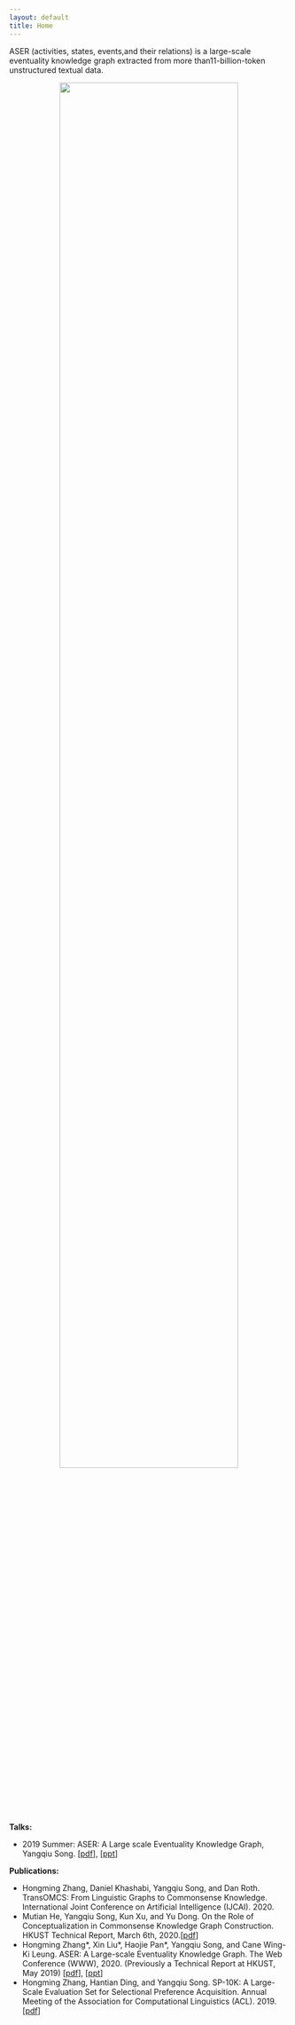 ```yaml
---
layout: default
title: Home
---
```


ASER (activities, states, events,and their relations) is a large-scale eventuality knowledge graph extracted from more than11-billion-token unstructured textual data.

<center> <img src='{{ site.baseurl }}/static/images/ASER_demo.png' width='80%'/> </center>


<strong>Talks:</strong>

<ul>
<li>2019 Summer: ASER: A Large scale Eventuality Knowledge Graph, Yangqiu Song. [<a href="http://home.cse.ust.hk/~yqsong/papers/ASER-YangqiuSong.pdf">pdf</a>], [<a href="http://home.cse.ust.hk/~yqsong/papers/ASER-YangqiuSong.pptx">ppt</a>] </li>
</ul>

<strong>Publications:</strong>

<ul>
<li>Hongming Zhang, Daniel Khashabi, Yangqiu Song, and Dan Roth. TransOMCS: From Linguistic Graphs to Commonsense Knowledge. International Joint Conference on Artificial Intelligence (IJCAI). 2020.</li>
<li>Mutian He, Yangqiu Song, Kun Xu, and Yu Dong. On the Role of Conceptualization in Commonsense Knowledge Graph Construction. HKUST Technical Report, March 6th, 2020.[<a href="https://arxiv.org/abs/2003.03239">pdf</a>]</li>
<li>Hongming Zhang*, Xin Liu*, Haojie Pan*, Yangqiu Song, and Cane Wing-Ki Leung. ASER: A Large-scale Eventuality Knowledge Graph. The Web Conference (WWW), 2020. (Previously a Technical Report at HKUST, May 2019) [<a href="https://arxiv.org/abs/1905.00270">pdf</a>], [<a href="http://home.cse.ust.hk/~yqsong/papers/ASER-WWW20.pptx">ppt</a>]</li>
<li>Hongming Zhang, Hantian Ding, and Yangqiu Song. SP-10K: A Large-Scale Evaluation Set for Selectional Preference Acquisition. Annual Meeting of the Association for Computational Linguistics (ACL). 2019. [<a href="https://arxiv.org/abs/1906.02123">pdf</a>]</li>
</ul>

